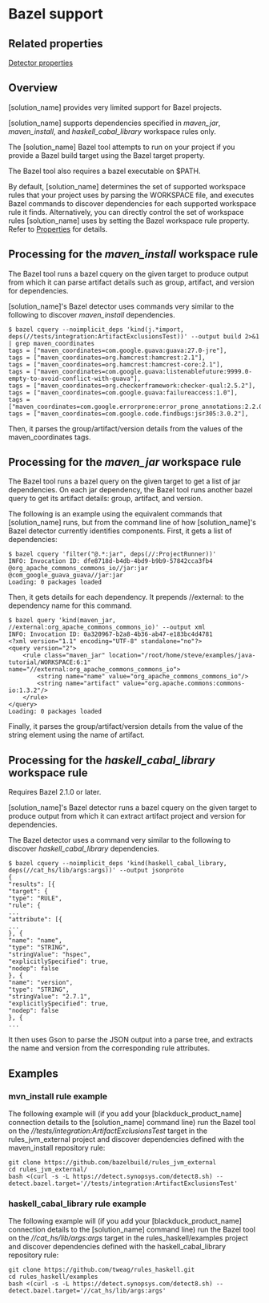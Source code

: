 # Bazel support

## Related properties

[Detector properties](../properties/detectors/bazel.md)

## Overview

[solution_name] provides very limited support for Bazel projects.

[solution_name] supports dependencies specified in *maven_jar*, *maven_install*, and *haskell_cabal_library* workspace rules only.

The [solution_name] Bazel tool attempts to run on your project if you provide a Bazel build target using the Bazel target property.

The Bazel tool also requires a bazel executable on $PATH.

By default, [solution_name] determines the set of supported workspace rules that your project uses by parsing the WORKSPACE file,
and executes Bazel commands to discover dependencies for each supported workspace rule it finds.
Alternatively, you can directly control the set of workspace rules [solution_name] uses by setting the Bazel workspace rule property.
Refer to [Properties](../properties/detectors/bazel.md) for details.

## Processing for the *maven_install* workspace rule

The Bazel tool runs a bazel cquery on the given target to produce output from which it can parse artifact details such as group, artifact, and version for dependencies.

[solution_name]'s Bazel detector uses commands very similar to the following
to discover *maven_install* dependencies.
```
$ bazel cquery --noimplicit_deps 'kind(j.*import, deps(//tests/integration:ArtifactExclusionsTest))' --output build 2>&1 | grep maven_coordinates
tags = ["maven_coordinates=com.google.guava:guava:27.0-jre"],
tags = ["maven_coordinates=org.hamcrest:hamcrest:2.1"],
tags = ["maven_coordinates=org.hamcrest:hamcrest-core:2.1"],
tags = ["maven_coordinates=com.google.guava:listenablefuture:9999.0-empty-to-avoid-conflict-with-guava"],
tags = ["maven_coordinates=org.checkerframework:checker-qual:2.5.2"],
tags = ["maven_coordinates=com.google.guava:failureaccess:1.0"],
tags = ["maven_coordinates=com.google.errorprone:error_prone_annotations:2.2.0"],
tags = ["maven_coordinates=com.google.code.findbugs:jsr305:3.0.2"],
```

Then, it parses the group/artifact/version details from the values of the maven_coordinates tags.

## Processing for the *maven_jar* workspace rule

The Bazel tool runs a bazel query on the given target to get a list of jar dependencies. On each jar dependency, the Bazel tool runs another bazel query to get its artifact details: group, artifact, and version.

The following is an example using the equivalent commands that [solution_name] runs, but from the command line of how [solution_name]'s Bazel detector currently identifies components.
First, it gets a list of dependencies:
```
$ bazel cquery 'filter("@.*:jar", deps(//:ProjectRunner))'
INFO: Invocation ID: dfe8718d-b4db-4bd9-b9b9-57842cca3fb4
@org_apache_commons_commons_io//jar:jar
@com_google_guava_guava//jar:jar
Loading: 0 packages loaded
```
Then, it gets details for each dependency. It prepends //external: to the dependency name for this command.
```
$ bazel query 'kind(maven_jar, //external:org_apache_commons_commons_io)' --output xml
INFO: Invocation ID: 0a320967-b2a8-4b36-ab47-e183bc4d4781
<?xml version="1.1" encoding="UTF-8" standalone="no"?>
<query version="2">
    <rule class="maven_jar" location="/root/home/steve/examples/java-tutorial/WORKSPACE:6:1" name="//external:org_apache_commons_commons_io">
        <string name="name" value="org_apache_commons_commons_io"/>
        <string name="artifact" value="org.apache.commons:commons-io:1.3.2"/>
    </rule>
</query>
Loading: 0 packages loaded
```
Finally, it parses the group/artifact/version details from the value of the string element using the name of artifact.

## Processing for the *haskell_cabal_library* workspace rule

Requires Bazel 2.1.0 or later.

[solution_name]'s Bazel detector runs a bazel cquery on the given target to produce output from which it can
extract artifact project and version for dependencies.

The Bazel detector uses a command very similar to the following
to discover *haskell_cabal_library* dependencies.
```
$ bazel cquery --noimplicit_deps 'kind(haskell_cabal_library, deps(//cat_hs/lib/args:args))' --output jsonproto
{
"results": [{
"target": {
"type": "RULE",
"rule": {
...
"attribute": [{
...
}, {
"name": "name",
"type": "STRING",
"stringValue": "hspec",
"explicitlySpecified": true,
"nodep": false
}, {
"name": "version",
"type": "STRING",
"stringValue": "2.7.1",
"explicitlySpecified": true,
"nodep": false
}, {
...
```

It then uses Gson to parse the JSON output into a parse tree,
and extracts the name and version from the corresponding rule attributes.

## Examples

### mvn_install rule example

The following example will (if you add your [blackduck_product_name] connection details
to the [solution_name] command line) run the Bazel tool on the
*//tests/integration:ArtifactExclusionsTest* target in the
rules_jvm_external project and discover dependencies defined with the
maven_install repository rule:

````
git clone https://github.com/bazelbuild/rules_jvm_external
cd rules_jvm_external/
bash <(curl -s -L https://detect.synopsys.com/detect8.sh) --detect.bazel.target='//tests/integration:ArtifactExclusionsTest'
````

### haskell_cabal_library rule example

The following example will (if you add your [blackduck_product_name] connection details
to the [solution_name] command line) run the Bazel tool on the
*//cat_hs/lib/args:args* target in the
rules_haskell/examples project and discover dependencies defined with the
haskell_cabal_library repository rule:

````
git clone https://github.com/tweag/rules_haskell.git
cd rules_haskell/examples
bash <(curl -s -L https://detect.synopsys.com/detect8.sh) --detect.bazel.target='//cat_hs/lib/args:args'
````
